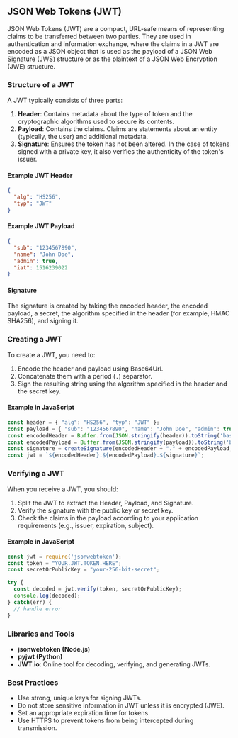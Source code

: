 ## JSON Web Tokens (JWT)

JSON Web Tokens (JWT) are a compact, URL-safe means of representing claims to be transferred between two parties. They are used in authentication and information exchange, where the claims in a JWT are encoded as a JSON object that is used as the payload of a JSON Web Signature (JWS) structure or as the plaintext of a JSON Web Encryption (JWE) structure.

### Structure of a JWT
A JWT typically consists of three parts:
1. **Header**: Contains metadata about the type of token and the cryptographic algorithms used to secure its contents.
2. **Payload**: Contains the claims. Claims are statements about an entity (typically, the user) and additional metadata.
3. **Signature**: Ensures the token has not been altered. In the case of tokens signed with a private key, it also verifies the authenticity of the token's issuer.

#### Example JWT Header
```json
{
  "alg": "HS256",
  "typ": "JWT"
}
```

#### Example JWT Payload
```json
{
  "sub": "1234567890",
  "name": "John Doe",
  "admin": true,
  "iat": 1516239022
}
```

#### Signature
The signature is created by taking the encoded header, the encoded payload, a secret, the algorithm specified in the header (for example, HMAC SHA256), and signing it.

### Creating a JWT
To create a JWT, you need to:
1. Encode the header and payload using Base64Url.
2. Concatenate them with a period (`.`) separator.
3. Sign the resulting string using the algorithm specified in the header and the secret key.

#### Example in JavaScript
```javascript
const header = { "alg": "HS256", "typ": "JWT" };
const payload = { "sub": "1234567890", "name": "John Doe", "admin": true };
const encodedHeader = Buffer.from(JSON.stringify(header)).toString('base64url');
const encodedPayload = Buffer.from(JSON.stringify(payload)).toString('base64url');
const signature = createSignature(encodedHeader + "." + encodedPayload, 'your-256-bit-secret');
const jwt = `${encodedHeader}.${encodedPayload}.${signature}`;
```

### Verifying a JWT
When you receive a JWT, you should:
1. Split the JWT to extract the Header, Payload, and Signature.
2. Verify the signature with the public key or secret key.
3. Check the claims in the payload according to your application requirements (e.g., issuer, expiration, subject).

#### Example in JavaScript
```javascript
const jwt = require('jsonwebtoken');
const token = "YOUR.JWT.TOKEN.HERE";
const secretOrPublicKey = "your-256-bit-secret";

try {
  const decoded = jwt.verify(token, secretOrPublicKey);
  console.log(decoded);
} catch(err) {
  // handle error
}
```

### Libraries and Tools
- **jsonwebtoken (Node.js)**
- **pyjwt (Python)**
- **JWT.io**: Online tool for decoding, verifying, and generating JWTs.

### Best Practices
- Use strong, unique keys for signing JWTs.
- Do not store sensitive information in JWT unless it is encrypted (JWE).
- Set an appropriate expiration time for tokens.
- Use HTTPS to prevent tokens from being intercepted during transmission.
